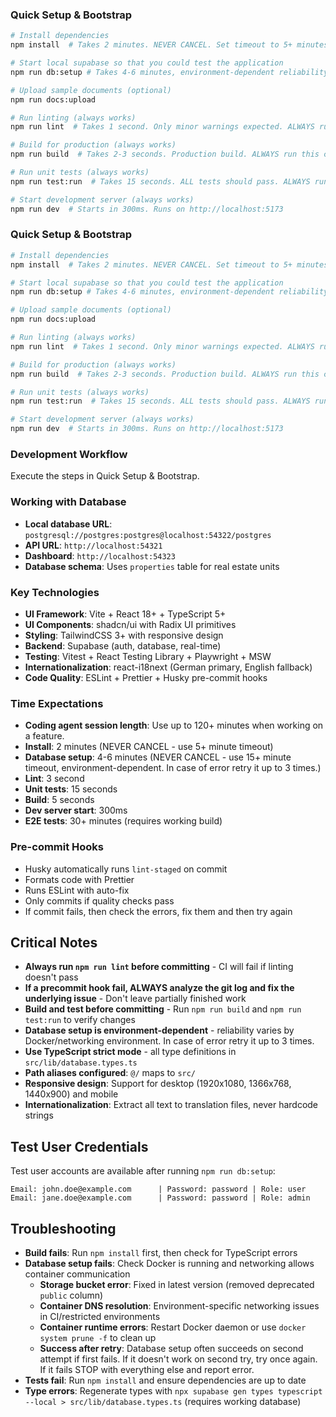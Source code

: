 ### Quick Setup & Bootstrap

```bash
# Install dependencies
npm install  # Takes 2 minutes. NEVER CANCEL. Set timeout to 5+ minutes. ALWAYS run this command first since other commands depend on it. Not running this command will cause you to fail. If you can't run this command STOP.

# Start local supabase so that you could test the application
npm run db:setup # Takes 4-6 minutes, environment-dependent reliability. ALWAYS run this command second since other commands depend on it. In case of error retry it up to 3 times. Not running this command will cause you to fail. If you can't run this command STOP.

# Upload sample documents (optional)
npm run docs:upload

# Run linting (always works)
npm run lint  # Takes 1 second. Only minor warnings expected. ALWAYS run this command before you commit. Not running this command can cause you commits to fail.

# Build for production (always works)
npm run build  # Takes 2-3 seconds. Production build. ALWAYS run this command before you commit. Not running this command can cause you commits to fail.

# Run unit tests (always works)
npm run test:run  # Takes 15 seconds. ALL tests should pass. ALWAYS run this command before you commit. Not running this command can cause you commits to fail.

# Start development server (always works)
npm run dev  # Starts in 300ms. Runs on http://localhost:5173
```

### Quick Setup & Bootstrap

```bash
# Install dependencies
npm install  # Takes 2 minutes. NEVER CANCEL. Set timeout to 5+ minutes. ALWAYS run this command first since other commands depend on it. Not running this command will cause you to fail. If you can't run this command STOP.

# Start local supabase so that you could test the application
npm run db:setup # Takes 4-6 minutes, environment-dependent reliability. ALWAYS run this command second since other commands depend on it. In case of error retry it up to 3 times. Not running this command will cause you to fail. If you can't run this command STOP.

# Upload sample documents (optional)
npm run docs:upload

# Run linting (always works)
npm run lint  # Takes 1 second. Only minor warnings expected. ALWAYS run this command before you commit. Not running this command can cause you commits to fail.

# Build for production (always works)
npm run build  # Takes 2-3 seconds. Production build. ALWAYS run this command before you commit. Not running this command can cause you commits to fail.

# Run unit tests (always works)
npm run test:run  # Takes 15 seconds. ALL tests should pass. ALWAYS run this command before you commit. Not running this command can cause you commits to fail.

# Start development server (always works)
npm run dev  # Starts in 300ms. Runs on http://localhost:5173
```
### Development Workflow

Execute the steps in Quick Setup & Bootstrap.

### Working with Database

- **Local database URL**: `postgresql://postgres:postgres@localhost:54322/postgres`
- **API URL**: `http://localhost:54321`
- **Dashboard**: `http://localhost:54323`
- **Database schema**: Uses `properties` table for real estate units

### Key Technologies

- **UI Framework**: Vite + React 18+ + TypeScript 5+
- **UI Components**: shadcn/ui with Radix UI primitives
- **Styling**: TailwindCSS 3+ with responsive design
- **Backend**: Supabase (auth, database, real-time)
- **Testing**: Vitest + React Testing Library + Playwright + MSW
- **Internationalization**: react-i18next (German primary, English fallback)
- **Code Quality**: ESLint + Prettier + Husky pre-commit hooks

### Time Expectations

- **Coding agent session length**: Use up to 120+ minutes when working on a feature.
- **Install**: 2 minutes (NEVER CANCEL - use 5+ minute timeout)
- **Database setup**: 4-6 minutes (NEVER CANCEL - use 15+ minute timeout, environment-dependent. In case of error retry it up to 3 times.)
- **Lint**: 3 second
- **Unit tests**: 15 seconds
- **Build**: 5 seconds
- **Dev server start**: 300ms
- **E2E tests**: 30+ minutes (requires working build)

### Pre-commit Hooks

- Husky automatically runs `lint-staged` on commit
- Formats code with Prettier
- Runs ESLint with auto-fix
- Only commits if quality checks pass
- If commit fails, then check the errors, fix them and then try again

## Critical Notes

- **Always run `npm run lint` before committing** - CI will fail if linting doesn't pass
- **If a precommit hook fail, ALWAYS analyze the git log and fix the underlying issue** - Don't leave partially finished work
- **Build and test before committing** - Run `npm run build` and `npm run test:run` to verify changes
- **Database setup is environment-dependent** - reliability varies by Docker/networking environment. In case of error retry it up to 3 times.
- **Use TypeScript strict mode** - all type definitions in `src/lib/database.types.ts`
- **Path aliases configured**: `@/` maps to `src/`
- **Responsive design**: Support for desktop (1920x1080, 1366x768, 1440x900) and mobile
- **Internationalization**: Extract all text to translation files, never hardcode strings

## Test User Credentials

Test user accounts are available after running `npm run db:setup`:

```
Email: john.doe@example.com      | Password: password | Role: user
Email: jane.doe@example.com      | Password: password | Role: admin
```

## Troubleshooting

- **Build fails**: Run `npm install` first, then check for TypeScript errors
- **Database setup fails**: Check Docker is running and networking allows container communication
  - **Storage bucket error**: Fixed in latest version (removed deprecated `public` column)
  - **Container DNS resolution**: Environment-specific networking issues in CI/restricted environments
  - **Container runtime errors**: Restart Docker daemon or use `docker system prune -f` to clean up
  - **Success after retry**: Database setup often succeeds on second attempt if first fails. If it doesn't work on second try, try once again. If it fails STOP with everything else and report error.
- **Tests fail**: Run `npm install` and ensure dependencies are up to date
- **Type errors**: Regenerate types with `npx supabase gen types typescript --local > src/lib/database.types.ts` (requires working database)
